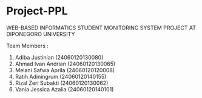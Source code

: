 # Project-PPL

WEB-BASED INFORMATICS STUDENT MONITORING SYSTEM PROJECT AT DIPONEGORO UNIVERSITY 

Team Members :
1. Adiba Justinian (24060120130080)
2. Ahmad Ivan Andrian (24060120130065)
3. Melani Safwa Aprila (24060120120008)
4. Ratih Adiningrum (24060120140155)
5. Rizal Zeri Subakti (24060120130062)
6. Vania Jessica Azalia (24060120140101)
